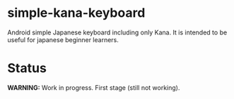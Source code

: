 # simple-kana-keyboard
Android simple Japanese keyboard including only Kana. It is intended to be useful for japanese beginner learners.

# Status
**WARNING:** Work in progress. First stage (still not working).
